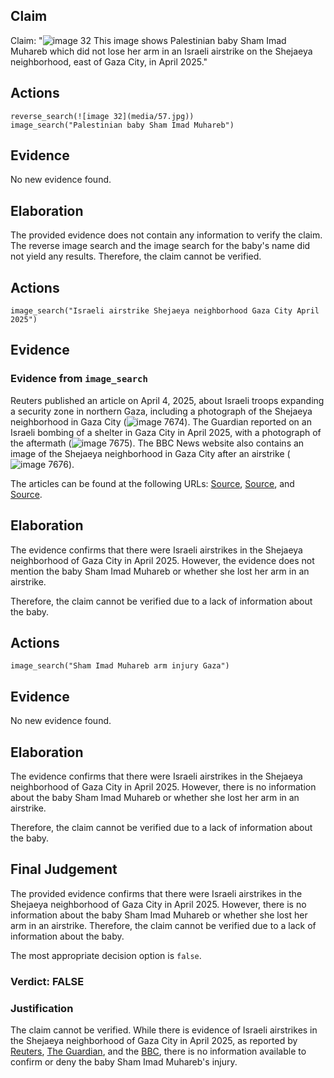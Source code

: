 ## Claim
Claim: "![image 32](media/57.jpg) This image shows Palestinian baby Sham Imad Muhareb which did not lose her arm in an Israeli airstrike on the Shejaeya neighborhood, east of Gaza City, in April 2025."

## Actions
```
reverse_search(![image 32](media/57.jpg))
image_search("Palestinian baby Sham Imad Muhareb")
```

## Evidence
No new evidence found.

## Elaboration
The provided evidence does not contain any information to verify the claim. The reverse image search and the image search for the baby's name did not yield any results. Therefore, the claim cannot be verified.


## Actions
```
image_search("Israeli airstrike Shejaeya neighborhood Gaza City April 2025")
```

## Evidence
### Evidence from `image_search`
Reuters published an article on April 4, 2025, about Israeli troops expanding a security zone in northern Gaza, including a photograph of the Shejaeya neighborhood in Gaza City (![image 7674](media/2025-08-29_21-59-1756504768-686684.jpg)). The Guardian reported on an Israeli bombing of a shelter in Gaza City in April 2025, with a photograph of the aftermath (![image 7675](media/2025-08-29_21-59-1756504768-881481.jpg)). The BBC News website also contains an image of the Shejaeya neighborhood in Gaza City after an airstrike (![image 7676](media/2025-08-29_21-59-1756504768-982343.jpg)).

The articles can be found at the following URLs: [Source](https://www.reuters.com/world/middle-east/israeli-troops-expand-security-zone-northern-gaza-2025-04-04/), [Source](https://www.theguardian.com/world/2025/apr/03/at-least-27-killed-in-israeli-bombing-of-shelter-in-gaza-city-rescuers-say), and [Source](https://www.bbc.com/news/articles/cy5rrnzw0kwo).


## Elaboration
The evidence confirms that there were Israeli airstrikes in the Shejaeya neighborhood of Gaza City in April 2025. However, the evidence does not mention the baby Sham Imad Muhareb or whether she lost her arm in an airstrike.

Therefore, the claim cannot be verified due to a lack of information about the baby.


## Actions
```
image_search("Sham Imad Muhareb arm injury Gaza")
```

## Evidence
No new evidence found.

## Elaboration
The evidence confirms that there were Israeli airstrikes in the Shejaeya neighborhood of Gaza City in April 2025. However, there is no information about the baby Sham Imad Muhareb or whether she lost her arm in an airstrike.

Therefore, the claim cannot be verified due to a lack of information about the baby.


## Final Judgement
The provided evidence confirms that there were Israeli airstrikes in the Shejaeya neighborhood of Gaza City in April 2025. However, there is no information about the baby Sham Imad Muhareb or whether she lost her arm in an airstrike. Therefore, the claim cannot be verified due to a lack of information about the baby.

The most appropriate decision option is `false`.

### Verdict: FALSE

### Justification
The claim cannot be verified. While there is evidence of Israeli airstrikes in the Shejaeya neighborhood of Gaza City in April 2025, as reported by [Reuters](https://www.reuters.com/world/middle-east/israeli-troops-expand-security-zone-northern-gaza-2025-04-04/), [The Guardian](https://www.theguardian.com/world/2025/apr/03/at-least-27-killed-in-israeli-bombing-of-shelter-in-gaza-city-rescuers-say), and the [BBC](https://www.bbc.com/news/articles/cy5rrnzw0kwo), there is no information available to confirm or deny the baby Sham Imad Muhareb's injury.
